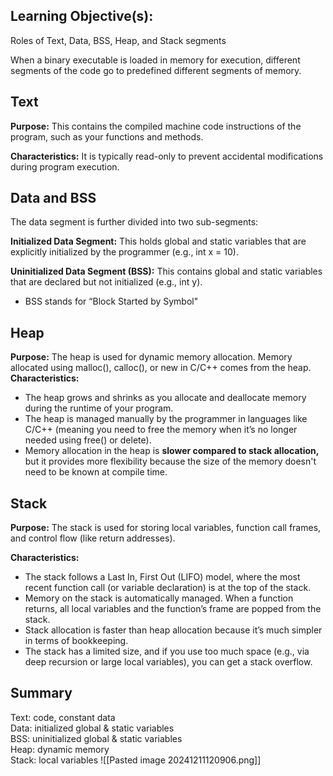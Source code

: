 ## Learning Objective(s):
Roles of Text, Data, BSS, Heap, and Stack segments

When a binary executable is loaded in memory for execution, different segments of the code go to predefined different segments of memory.

## Text
**Purpose:** This contains the compiled machine code instructions of the program, such as your functions and methods.  

**Characteristics:** It is typically read-only to prevent accidental modifications during program execution.
## Data and BSS
The data segment is further divided into two sub-segments:  

**Initialized Data Segment:** This holds global and static variables that are explicitly initialized by the programmer (e.g., int x = 10).  

**Uninitialized Data Segment (BSS):** This contains global and static variables that are declared but not initialized (e.g., int y). 
* BSS stands for “Block Started by Symbol"
## Heap
**Purpose:** The heap is used for dynamic memory allocation. Memory allocated using malloc(), calloc(), or new in C/C++ comes from the heap.  
**Characteristics:**
* The heap grows and shrinks as you allocate and deallocate memory during the runtime of your program.  
* The heap is managed manually by the programmer in languages like C/C++ (meaning you need to free the memory when it’s no longer needed using free() or delete).  
* Memory allocation in the heap is **slower compared to stack allocation,** but it provides more flexibility because the size of the memory doesn't need to be known at compile time.  
## Stack
**Purpose:** The stack is used for storing local variables, function call frames, and control flow (like return addresses).  

**Characteristics:** 
* The stack follows a Last In, First Out (LIFO) model, where the most recent function call (or variable declaration) is at the top of the stack.  
* Memory on the stack is automatically managed. When a function returns, all local variables and the function’s frame are popped from the stack.  
* Stack allocation is faster than heap allocation because it’s much simpler in terms of bookkeeping.  
* The stack has a limited size, and if you use too much space (e.g., via deep recursion or large local variables), you can get a stack overflow.
## Summary
Text: code, constant data  
Data: initialized global & static variables  
BSS: uninitialized global & static variables  
Heap: dynamic memory  
Stack: local variables
![[Pasted image 20241211120906.png]]
